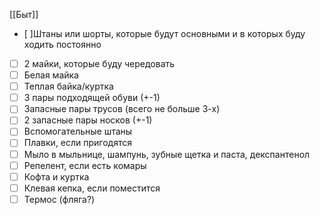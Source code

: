 [[Быт]]
- [ ]Штаны или шорты, которые будут основными и в которых буду ходить постоянно
- [ ] 2 майки, которые буду чередовать
- [ ] Белая майка
- [ ] Теплая байка/куртка
- [ ] 3 пары подходящей обуви (+-1)
- [ ] Запасные пары трусов (всего не больше 3-х)
- [ ] 2 запасные пары носков (+-1)
- [ ] Вспомогательные штаны
- [ ] Плавки, если пригодятся
- [ ] Мыло в мыльнице, шампунь, зубные щетка и паста, декспантенол
- [ ] Репелент, если есть комары
- [ ] Кофта и куртка
- [ ] Клевая кепка, если поместится
- [ ] Термос (фляга?)